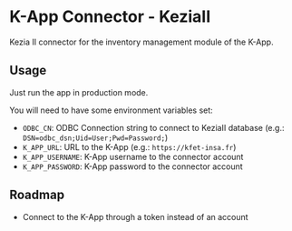 # K-App Connector - KeziaII

Kezia II connector for the inventory management module of the K-App.

## Usage

Just run the app in production mode.

You will need to have some environment variables set:
- `ODBC_CN`: ODBC Connection string to connect to KeziaII database (e.g.: `DSN=odbc_dsn;Uid=User;Pwd=Password;`)
- `K_APP_URL`: URL to the K-App (e.g.: `https://kfet-insa.fr`)
- `K_APP_USERNAME`: K-App username to the connector account
- `K_APP_PASSWORD`: K-App password to the connector account

## Roadmap

- Connect to the K-App through a token instead of an account

